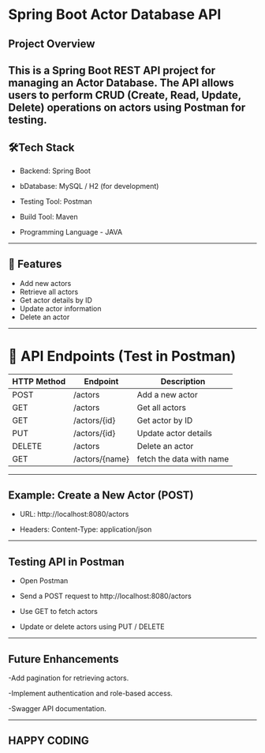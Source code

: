# Spring Boot Actor Database API

 ## Project Overview

This is a Spring Boot REST API project for managing an Actor Database. The API allows users to perform CRUD (Create, Read, Update, Delete) operations on actors using Postman for testing.
---


## 🛠️Tech Stack

- Backend: Spring Boot

- bDatabase: MySQL / H2 (for development)

- Testing Tool: Postman

- Build Tool: Maven

- Programming Language - JAVA
  
---
## 🚀 Features

- Add new actors
- Retrieve all actors
- Get actor details by ID
- Update actor information
- Delete an actor

---


# 📡 API Endpoints (Test in Postman)

| HTTP Method | Endpoint       | Description          |
|------------|---------------|----------------------|
| POST       | /actors       | Add a new actor     |
| GET        | /actors       | Get all actors      |
| GET        | /actors/{id}  | Get actor by ID     |
| PUT        | /actors/{id}  | Update actor details |
| DELETE     | /actors       | Delete an actor     |
| GET        | /actors/{name}| fetch the data with name |

---

## Example: Create a New Actor (POST)

- URL: http://localhost:8080/actors

- Headers: Content-Type: application/json

---

## Testing API in Postman

- Open Postman

- Send a POST request to http://localhost:8080/actors

- Use GET to fetch actors

- Update or delete actors using PUT / DELETE

---

## Future Enhancements
-Add pagination for retrieving actors.

-Implement authentication and role-based access.

-Swagger API documentation.

---

## HAPPY CODING
